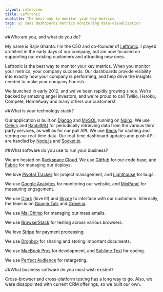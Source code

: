 ```yaml
---
layout: interview
title: Leftronic
subtitle: The best way to monitor your key metrics
tags: yc saas dashboards metrics monitoring data-visualization
---
```


##Who are you, and what do you do?

My name is Rajiv Ghanta. I'm the CEO and co-founder of [Leftronic](https://www.leftronic.com/). I played architect in the early days of our company, but am now focused on supporting our existing customers and attracting new ones.

Leftronic is the best way to monitor your key metrics. When you monitor your metrics, your company succeeds. Our dashboards provide visibility into exactly how your company is performing, and help drive the insights needed to make your company flourish.

We launched in early 2012, and we've been rapidly growing since. We're backed by amazing angel investors, and we're proud to call Twilio, Heroku, Compete, HomeAway and many others our customers!

##What is your technology stack?

Our application is built on [Django](https://www.djangoproject.com/) and [MySQL](http://www.mysql.com/) running on [Nginx](http://nginx.com/). We use [Celery](http://celeryproject.org/) and [RabbitMQ](http://www.rabbitmq.com/) for periodically retrieving data from the various third party services, as well as for our pull API. We use [Redis](http://redis.io/) for caching and storing our real-time data. Our real-time dashboard updates and push API are handled by [Node.js](http://nodejs.org/) and [Socket.io](http://socket.io/).

##What software do you use to run your business?

We are hosted on [Rackspace Cloud](http://www.rackspace.com/cloud/). We use [GitHub](https://github.com/) for our code base, and [Fabric](http://docs.fabfile.org/en/1.4.3/index.html) for managing our deploys.

We love [Pivotal Tracker](http://www.pivotaltracker.com/) for project management, and [Lighthouse](http://lighthouseapp.com/) for bugs.

We use [Google Analytics](http://www.google.com/analytics/) for monitoring our website, and [MixPanel](https://mixpanel.com/) for measuring engagement.

We use [Olark](https://www.olark.com/) (love it!) and [Skype](http://www.skype.com) to interface with our customers. Internally, the team is on [Google Talk](http://www.google.com/talk/) and [Grove.io](https://grove.io/).

We use [MailChimp](http://mailchimp.com/) for managing our mass emails.

We use [BrowserStack](http://www.browserstack.com/) for testing across various browsers.

We love [Stripe](https://stripe.com/) for payment processing.

We use [Dropbox](https://www.dropbox.com/) for sharing and storing important documents.

We use [MacBook Pros](http://www.apple.com/macbook-pro/) for development, and [Sublime Text](http://www.sublimetext.com/) for coding.

We use [Perfect Audience](http://perfectaudience.com/) for retargeting.

##What business software do you most wish existed?

Cross-browser and cross-platform testing has a long way to go. Also, we were disappointed with current CRM offerings, so we built our own.